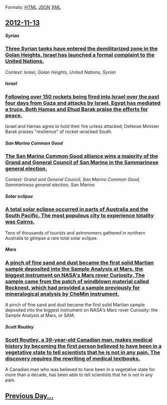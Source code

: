 
Formats: [HTML](2012/11/13/index.html)  [JSON](2012/11/13/index.json)  [XML](2012/11/13/index.xml)  

## [2012-11-13](/news/2012/11/13/index.md)

##### Syrian
### [Three Syrian tanks have entered the demilitarized zone in the Golan Heights. Israel has launched a formal complaint to the United Nations. ](/news/2012/11/13/three-syrian-tanks-have-entered-the-demilitarized-zone-in-the-golan-heights-israel-has-launched-a-formal-complaint-to-the-united-nations.md)
_Context: Israel, Golan Heights, United Nations, Syrian_

##### Israel
### [Following over 150 rockets being fired into Israel over the past four days from Gaza and attacks by Israel, Egypt has mediated a truce. Both Hamas and Ehud Barak praise the efforts for peace. ](/news/2012/11/13/following-over-150-rockets-being-fired-into-israel-over-the-past-four-days-from-gaza-and-attacks-by-israel-egypt-has-mediated-a-truce-both.md)
Israel and Hamas agree to hold their fire unless attacked; Defense Minister Barak praises &quot;resilience&quot; of rocket-wracked South.

##### San Marino Common Good
### [The San Marino Common Good alliance wins a majority of the Grand and General Council of San Marino in the Sammarinese general election. ](/news/2012/11/13/the-san-marino-common-good-alliance-wins-a-majority-of-the-grand-and-general-council-of-san-marino-in-the-sammarinese-general-election.md)
_Context: Grand and General Council, San Marino Common Good, Sammarinese general election, San Marino_

##### Solar eclipse
### [A total solar eclipse occurred in parts of Australia and the South Pacific. The most populous city to experience totality was Cairns. ](/news/2012/11/13/a-total-solar-eclipse-occurred-in-parts-of-australia-and-the-south-pacific-the-most-populous-city-to-experience-totality-was-cairns.md)
Tens of thousands of tourists and astronomers gathered in northern Australia to glimpse a rare total solar eclipse.

##### Mars
### [A pinch of fine sand and dust became the first solid Martian sample deposited into the Sample Analysis at Mars, the biggest instrument on NASA's Mars rover Curiosity. The sample came from the patch of windblown material called Rocknest, which had provided a sample previously for mineralogical analysis by CheMin instrument. ](/news/2012/11/13/a-pinch-of-fine-sand-and-dust-became-the-first-solid-martian-sample-deposited-into-the-sample-analysis-at-mars-the-biggest-instrument-on-na.md)
A pinch of fine sand and dust became the first solid Martian sample deposited into the biggest instrument on NASA&#039;s Mars rover Curiosity: the Sample Analysis at Mars, or SAM.

##### Scott Routley
### [Scott Routley, a 39-year-old Canadian man, makes medical history by becoming the first person believed to have been in a vegetative state to tell scientists that he is not in any pain. The discovery requires the rewriting of medical textbooks. ](/news/2012/11/13/scott-routley-a-39-year-old-canadian-man-makes-medical-history-by-becoming-the-first-person-believed-to-have-been-in-a-vegetative-state-to.md)
A Canadian man who was believed to have been in a vegetative state for more than a decade, has been able to tell scientists that he is not in any pain.

## [Previous Day...](/news/2012/11/12/index.md)

